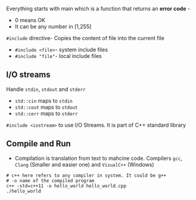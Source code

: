 Everything starts with main which is a function that returns an **error code** -

- 0 means OK
- It can be any number in [1,255]

`#include` directive- Copies the content of file into the current file

- `#include <file>`- system include files
- `#include "file"`- local include files

## I/O streams

Handle `stdin`, `stdout` and `stderr`

- `std::cin` maps to `stdin`
- `std::cout` maps to `stdout`
- `std::cerr` maps to `stderr`

`#include <iostream>` to use I/O Streams. It is part of C++ standard library

## Compile and Run

- Compilation is translation from text to mahcine code. Compilers `gcc`, `Clang` (Smaller and easier one) and `VisualC++` (Windows)

```
# c++ here refers to any compiler in system. It could be g++
# -o name of the compiled program
c++ -std=c++11 -o hello_world hello_world.cpp
./hello_world
```
